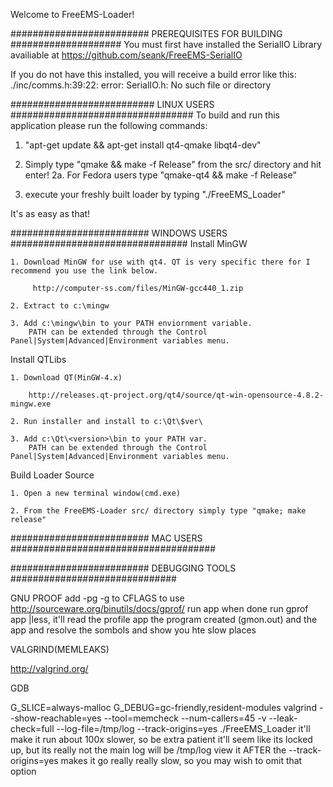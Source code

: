 Welcome to FreeEMS-Loader!

#########################  PREREQUISITES FOR BUILDING ####################
You must first have installed the SerialIO Library availiable at
	https://github.com/seank/FreeEMS-SerialIO

If you do not have this installed, you will receive a build error like this:
./inc/comms.h:39:22: error: SerialIO.h: No such file or directory

##########################  LINUX USERS #################################
To build and run this application please run the following commands:

1. "apt-get update && apt-get install  qt4-qmake libqt4-dev"

2. Simply type "qmake && make -f Release" from the src/ directory and hit enter!
2a. For Fedora users type "qmake-qt4 && make -f Release"

3. execute your freshly built loader by typing "./FreeEMS_Loader"

It's as easy as that!

#########################  WINDOWS USERS ################################
Install MinGW

	1. Download MinGW for use with qt4. QT is very specific there for I recommend you use the link below.

		 http://computer-ss.com/files/MinGW-gcc440_1.zip

	2. Extract to c:\mingw

	3. Add c:\mingw\bin to your PATH enviornment variable.
		PATH can be extended through the Control Panel|System|Advanced|Environment variables menu.

Install QTLibs

	1. Download QT(MinGW-4.x)

		http://releases.qt-project.org/qt4/source/qt-win-opensource-4.8.2-mingw.exe

	2. Run installer and install to c:\Qt\$ver\

	3. Add c:\Qt\<version>\bin to your PATH var.
		PATH can be extended through the Control Panel|System|Advanced|Environment variables menu.

Build Loader Source
	
	1. Open a new terminal window(cmd.exe)

	2. From the FreeEMS-Loader src/ directory simply type "qmake; make release"

######################### MAC USERS #####################################









######################### DEBUGGING TOOLS ##############################

GNU PROOF
add -pg -g  to CFLAGS to use http://sourceware.org/binutils/docs/gprof/
run app
when done run gprof app |less,  it'll read the profile app the program created (gmon.out) and the app and resolve the sombols and show you hte slow places

VALGRIND(MEMLEAKS)

http://valgrind.org/

GDB


 G_SLICE=always-malloc G_DEBUG=gc-friendly,resident-modules valgrind --show-reachable=yes --tool=memcheck --num-callers=45 -v --leak-check=full --log-file=/tmp/log  --track-origins=yes ./FreeEMS_Loader
 it'll make it run about 100x slower,  so be extra patient
 it'll seem like its locked up,  but its really not
 the main log will be /tmp/log
 view it AFTER 
 the  --track-origins=yes   makes it go really really slow,  so you may wish to omit that option

